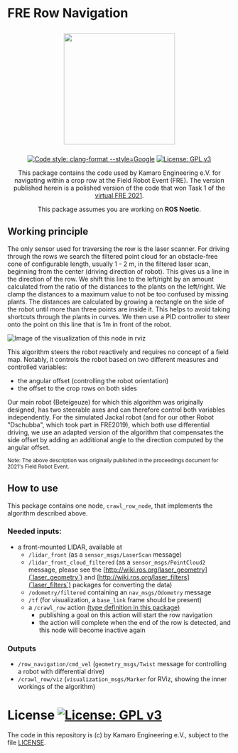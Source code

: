 # FRE Row Navigation

<p float="left" align="middle"> 
  <img src="https://kamaro-engineering.de/wp-content/uploads/2015/03/Kamaro_Logo-1.png" width="250" style="margin: 10px;">
</p>
<p align="middle">
  <a href="https://clang.llvm.org/docs/ClangFormat.html"><img src="https://img.shields.io/badge/clang--format-Google-blue" alt="Code style: clang-format --style=Google"/></a>
  <a href="https://www.gnu.org/licenses/gpl-3.0"><img src="https://img.shields.io/badge/License-GPLv3-blue.svg" alt="License: GPL v3"/></a>
</p>
<p align="middle">
  This package contains the code used by Kamaro Engineering e.V. for navigating within a crop row at the Field Robot Event (FRE). The version published herein is a polished version of the code that won Task 1 of the <a href="https://web.archive.org/web/20210805203539/https://www.fieldrobot.com/event/index.php/2021/06/08/betegeuze-nova-wins-basic-navigation-task/">virtual FRE 2021</a>.
</p>
<p align="middle">
  This package assumes you are working on <b>ROS Noetic</b>.
</p>

## Working principle
The only sensor used for traversing the row is the laser scanner. For driving through the rows we search the filtered point cloud for an obstacle-free cone of configurable length, usually 1 - 2 m, in the filtered laser scan, beginning from the center (driving direction of robot). This gives us a line in the direction of the row. We shift this line to the left/right by an amount calculated from the ratio of the distances to the plants on the left/right. We clamp the distances to a maximum value to not be too confused by missing plants. The distances are calculated by growing a rectangle on the side of the robot until more than three points are inside it. This helps to avoid taking shortcuts through the plants in curves. We then use a PID controller to steer onto the point on this line that is 1m in front of the robot.

![Image of the visualization of this node in rviz](row_nav.png)

This algorithm steers the robot reactively and requires no concept of a field map. Notably, it controls the robot based on two different measures and controlled variables:

* the angular offset (controlling the robot orientation)
* the offset to the crop rows on both sides

Our main robot (Beteigeuze) for which this algorithm was originally designed, has two steerable axes and can therefore control both variables independently. For the simulated Jackal robot (and for our other Robot "Dschubba", which took part in FRE2019), which both use differential driving, we use an adapted version of the algorithm that compensates the side offset by adding an additional angle to the direction computed by the angular offset.

<small>Note: The above description was originally published in the proceedings document for 2021's Field Robot Event.</small>

## How to use
This package contains one node, `crawl_row_node`, that implements the algorithm described above.

### Needed inputs:
* a front-mounted LIDAR, available at
    * `/lidar_front` (as a `sensor_msgs/LaserScan` message)
    * `/lidar_front_cloud_filtered` (as a `sensor_msgs/PointCloud2` message, please see the [http://wiki.ros.org/laser_geometry](`laser_geometry`) and [http://wiki.ros.org/laser_filters](`laser_filters`) packages for converting the data)
    * `/odometry/filtered` containing an `nav_msgs/Odometry` message
    * `/tf` (for visualization, a `base_link` frame should be present)
    * a `/crawl_row` action [(type definition in this package)](action/CrawlRow.action)
        * publishing a goal on this action will start the row navigation
        * the action will complete when the end of the row is detected, and this node will become inactive again

### Outputs
* `/row_navigation/cmd_vel` (`geometry_msgs/Twist` message for controlling a robot with differential drive)
* `/crawl_row/viz` (`visualization_msgs/Marker` for RViz, showing the inner workings of the algorithm)

# License [![License: GPL v3](https://img.shields.io/badge/License-GPLv3-blue.svg)](https://www.gnu.org/licenses/gpl-3.0)
The code in this repository is (c) by Kamaro Engineering e.V., subject to the file [LICENSE](LICENSE).
